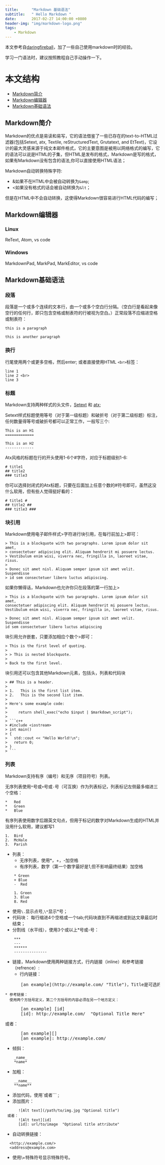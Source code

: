 ```yaml
---
title:      "Markdown 基础语法"
subtitle:   " Hello Markdown "
date:       2017-02-27 14:00:00 +0800
header-img: "img/markdown-logo.png"
tags:
    - Markdown
---
```


本文参考自[daringfireball](http://daringfireball.net/projects/markdown/syntax)，加了一些自己使用markdown时的经验。

学习一门语法时，建议按照教程自己手动操作一下。

#   本文结构

*   [Markdown简介](#introduction)
*   [Markdown编辑器](#editor)
*   [Markdown基础语法](#Markdown基本语法)

<h2 id="introduction">Markdown简介</h2>

Markdown的优点是易读和易写，它的语法借鉴了一些已存在的text-to-HTML过滤器(包括Setext, atx, Textile, reStructuredText, Grutatext, and EtText)，它设计的最大灵感来源于纯文本邮件格式，它的主要意图是被用以网络格式的编写，它的语法可以说是HTML的子集，但HTML是发布的格式，Markdown是写的格式，如果有Markdown没有包含的语法,你可以直接使用HTML语法；

Markdown自动转换特殊字符:
*   &如果不在HTML中会被自动转换为`&amp`;
*   <如果没有格式的话会被自动转换为`&lt`；

但是在HTML中不会自动转换，这使得Markdown很容易进行HTML代码的编写；

<h2 id="editor">Markdown编辑器</h2>

<h3 id="editor-linux">Linux</h3>

ReText, Atom, vs code

<h3 id="editor-windows">Windows</h3>

MarkdownPad, MarkPad, MarkEditor, vs code

<h2 id="basic-syntax">Markdown基础语法</h2>

<h3 id="paragraphs">段落</h3>

段落是一个或多个连续的文本行，由一个或多个空白行分隔。（空白行是看起来像空行的任何行，即只包含空格或制表符的行被视为空白。）正常段落不应缩进空格或制表符：

```text
this is a paragraph

this is another paragraph
```

<h3 id="breaks">换行</h3>

行尾使用两个或更多空格，然后enter; 或者直接使用HTML `<br>`标签：

```text
line 1  
line 2 <br>
line 3
```

<h3 id="title">标题</h3>

Markdown支持两种样式的头文件，[Setext][1] 和 [atx][2];

[1]: http://docutils.sourceforge.net/mirror/setext.html
[2]: http://www.aaronsw.com/2002/atx/

Setext样式标题使用等号（对于第一级标题）和破折号（对于第二级标题）标注，任何数量得等号或破折号都可以正常工作，一般写三个:

```text
This is an H1
=============

This is an H2
-------------
```

Atx风格的标题在行的开头使用1-6个#字符，对应于标题级别1-6:

```text
# title1
## title2
### title3
```

你可以选择封闭式的Atx标题，只要在后面加上任意个数的#符号即可，虽然这没什么软用，但有些人觉得挺好看的：

```text
# title1 #
## title2 ##
### title3 ###
```

<h3 id="blockquotes">块引用</h3>

Markdown使用电子邮件样式>字符进行块引用，在每行前加上>即可：

```text
> This is a blockquote with two paragraphs. Lorem ipsum dolor sit amet,
> consectetuer adipiscing elit. Aliquam hendrerit mi posuere lectus.
> Vestibulum enim wisi, viverra nec, fringilla in, laoreet vitae, risus.
>
> Donec sit amet nisl. Aliquam semper ipsum sit amet velit. Suspendisse
> id sem consectetuer libero luctus adipiscing.
```

如果你懒得话，Markdown也允许你只在段落的第一行加上>

```text
> This is a blockquote with two paragraphs. Lorem ipsum dolor sit amet,
consectetuer adipiscing elit. Aliquam hendrerit mi posuere lectus.
Vestibulum enim wisi, viverra nec, fringilla in, laoreet vitae, risus.

> Donec sit amet nisl. Aliquam semper ipsum sit amet velit. Suspendisse
id sem consectetuer libero luctus adipiscing
```

块引用允许嵌套，只要添加相应个数个>即可：

```text
> This is the first level of quoting.
>
> > This is nested blockquote.
>
> Back to the first level.
```

块引用还可以包含其他Markdown元素，包括头，列表和代码块

```text
> ## This is a header.
> 
> 1.   This is the first list item.
> 2.   This is the second list item.
> 
> Here's some example code:
> 
>     return shell_exec("echo $input | $markdown_script");
>
> ```c++
> #include <iostream>
> int main()
> {
>   std::cout << "Hello World!\n";
>   return 0;
> }
> ```
``` 

<h3 id="lists">列表</h3>

Markdown支持有序（编号）和无序（项目符号）列表。

无序列表使用`*`号或`+`号或`-`号（可互换）作为列表标记，列表标记左侧最多缩进三个空格：

```text
*   Red
*   Green
*   Blue
```

有序列表使用数字后跟英文句点，但用于标记的数字对Markdown生成的HTML并没用什么软用，建议都写1

```text
1.  Bird
2.  McHale
3.  Parish
```

* 列表：
    * 无序列表，使用\*，+，-加空格 
    * 有序列表，数字（第一个数字最好是1,但不影响最终结果）加空格
```
    * Green   
    + Blue   
    -  Red   

    1. Green   
    3. Blue   
    8. Red 
```
* 使用`\.`显示点号,`\*`显示\*号；
* 代码块： 每行缩进4个空格或一个tab;代码块直到不再缩进或到达文章最后时结束；
* 分割线（水平线），使用3个或以上\*号或\-号：
```
    ***
    ---
    ******
    ---------------
```
* 链接，Markdown使用两种链接方式，行内链接（inline）和参考链接（refrence）:  
    * 行内链接：  
<pre>
      [an example](http://example.com/ "Title")，Title是可选的；
</pre>

    * 参考链接：
      使用两个方括号定义，第二个方括号的内容必须在另一个地方定义：  
<pre>
      [an example] [id]
      [id]: http://example.com/  "Optional Title Here"
</pre>
 或者：  
<pre>
      [an example][]
      [an example]: http://example.com/
</pre>
* 倾斜：
``` 
    _name_  
    *name*
```
* 加粗： 
```
    __name__  
    **name**
```
* 添加代码，使用\`或者\`\`\` ;  
* 添加图片：
```  
      ![Alt text](/path/to/img.jpg "Optional title")
 或者：  
      ![Alt text][id]
      [id]: url/to/image  "Optional title attribute"
```
* 自动转换链接：  
``` 
  <http://example.com/>  
  <address@example.com>
```
* 使用\\+特殊符号显示特殊符号。
